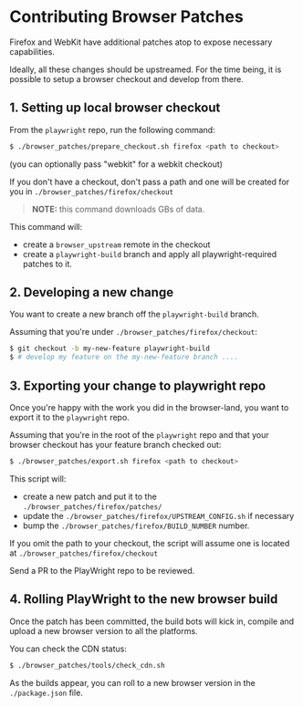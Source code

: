 # Contributing Browser Patches

Firefox and WebKit have additional patches atop to expose necessary capabilities.

Ideally, all these changes should be upstreamed.
For the time being, it is possible to setup a browser checkout
and develop from there.

## 1. Setting up local browser checkout

From the `playwright` repo, run the following command:

```sh
$ ./browser_patches/prepare_checkout.sh firefox <path to checkout>
```
(you can optionally pass "webkit" for a webkit checkout)

If you don't have a checkout, don't pass a path and one will be created for you in `./browser_patches/firefox/checkout`

> **NOTE:** this command downloads GBs of data.


This command will:
- create a `browser_upstream` remote in the checkout
- create a `playwright-build` branch and apply all playwright-required patches to it.

## 2. Developing a new change

You want to create a new branch off the `playwright-build` branch.

Assuming that you're under `./browser_patches/firefox/checkout`:

```sh
$ git checkout -b my-new-feature playwright-build
$ # develop my feature on the my-new-feature branch ....
```

## 3. Exporting your change to playwright repo

Once you're happy with the work you did in the browser-land, you want to export it to the `playwright` repo.

Assuming that you're in the root of the `playwright` repo and that your browser checkout has your feature branch checked out:

```sh
$ ./browser_patches/export.sh firefox <path to checkout>
```

This script will:
- create a new patch and put it to the `./browser_patches/firefox/patches/`
- update the `./browser_patches/firefox/UPSTREAM_CONFIG.sh` if necessary
- bump the `./browser_patches/firefox/BUILD_NUMBER` number.

If you omit the path to your checkout, the script will assume one is located at `./browser_patches/firefox/checkout`

Send a PR to the PlayWright repo to be reviewed. 

## 4. Rolling PlayWright to the new browser build

Once the patch has been committed, the build bots will kick in, compile and upload a new browser version to all the platforms.

You can check the CDN status:

```sh
$ ./browser_patches/tools/check_cdn.sh
```

As the builds appear, you can roll to a new browser version in the `./package.json` file.
